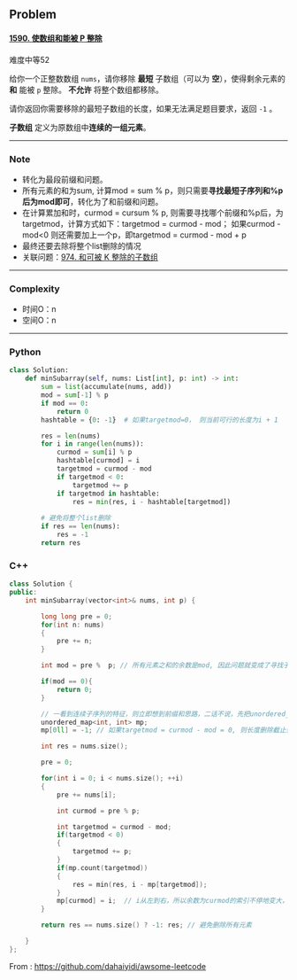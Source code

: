 ## Problem

#### [1590. 使数组和能被 P 整除](https://leetcode-cn.com/problems/make-sum-divisible-by-p/)

难度中等52

给你一个正整数数组 `nums`，请你移除 **最短** 子数组（可以为 **空**），使得剩余元素的 **和** 能被 `p` 整除。 **不允许** 将整个数组都移除。

请你返回你需要移除的最短子数组的长度，如果无法满足题目要求，返回 `-1` 。

**子数组** 定义为原数组中**连续的一组元素**。



------

### Note

- 转化为最段前缀和问题。
- 所有元素的和为sum, 计算mod = sum % p，则只需要**寻找最短子序列和%p后为mod即可**，转化为了和前缀和问题。
- 在计算累加和时，curmod = cursum % p, 则需要寻找哪个前缀和%p后，为targetmod，计算方式如下：targetmod = curmod - mod； 如果curmod - mod<0 则还需要加上一个p，即targetmod = curmod - mod + p
- 最终还要去除将整个list删除的情况
- 关联问题：[974. 和可被 K 整除的子数组](https://leetcode-cn.com/problems/subarray-sums-divisible-by-k/)

------

### Complexity

- 时间O：n
- 空间O：n

------

### Python

```python
class Solution:
    def minSubarray(self, nums: List[int], p: int) -> int:
        sum = list(accumulate(nums, add))
        mod = sum[-1] % p
        if mod == 0:
            return 0
        hashtable = {0: -1}  # 如果targetmod=0， 则当前可行的长度为i + 1

        res = len(nums)
        for i in range(len(nums)):
            curmod = sum[i] % p
            hashtable[curmod] = i
            targetmod = curmod - mod
            if targetmod < 0:
                targetmod += p
            if targetmod in hashtable:
                res = min(res, i - hashtable[targetmod])
        
        # 避免将整个list删除
        if res == len(nums):
            res = -1
        return res

```

### C++

```C++
class Solution {
public:
    int minSubarray(vector<int>& nums, int p) {

        long long pre = 0;
        for(int n: nums)
        {
            pre += n;
        }

        int mod = pre %  p; // 所有元素之和的余数是mod, 因此问题就变成了寻找子数组余数为mod的问题。

        if(mod == 0){
            return 0;
        }

        // 一看到连续子序列的特征，则立即想到前缀和思路，二话不说，先把unordered_map写上。
        unordered_map<int, int> mp;
        mp[0ll] = -1; // 如果targetmod = curmod - mod = 0, 则长度删除截止到当前的序列即可，序列长度为i+1, 即i - mp[0]

        int res = nums.size();

        pre = 0;

        for(int i = 0; i < nums.size(); ++i)
        {
            pre += nums[i];

            int curmod = pre % p;

            int targetmod = curmod - mod;
            if(targetmod < 0)
            {
                targetmod += p;
            }
            if(mp.count(targetmod))
            {
                res = min(res, i - mp[targetmod]);
            }
            mp[curmod] = i;  // i从左到右，所以余数为curmod的索引不停地变大， i - table[targetmod]中的table[targetmod]也是最新的，符合最短子数组的要求
        }

        return res == nums.size() ? -1: res; // 避免删除所有元素

    }
};
```



From : https://github.com/dahaiyidi/awsome-leetcode
